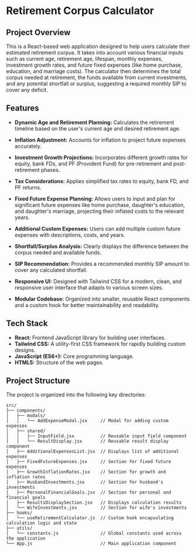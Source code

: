 # Retirement Corpus Calculator

## Project Overview

This is a React-based web application designed to help users calculate their estimated retirement corpus. It takes into account various financial inputs such as current age, retirement age, lifespan, monthly expenses, investment growth rates, and future fixed expenses (like home purchase, education, and marriage costs). The calculator then determines the total corpus needed at retirement, the funds available from current investments, and any potential shortfall or surplus, suggesting a required monthly SIP to cover any deficit.

## Features

* **Dynamic Age and Retirement Planning:** Calculates the retirement timeline based on the user's current age and desired retirement age.
* **Inflation Adjustment:** Accounts for inflation to project future expenses accurately.
* **Investment Growth Projections:** Incorporates different growth rates for equity, bank FDs, and PF (Provident Fund) for pre-retirement and post-retirement phases.
* **Tax Considerations:** Applies simplified tax rates to equity, bank FD, and PF returns.
* **Fixed Future Expense Planning:** Allows users to input and plan for significant future expenses like home purchase, daughter's education, and daughter's marriage, projecting their inflated costs to the relevant years.
* **Additional Custom Expenses:** Users can add multiple custom future expenses with descriptions, costs, and years.
* **Shortfall/Surplus Analysis:** Clearly displays the difference between the corpus needed and available funds.

* **SIP Recommendation:** Provides a recommended monthly SIP amount to cover any calculated shortfall.
* **Responsive UI:** Designed with Tailwind CSS for a modern, clean, and responsive user interface that adapts to various screen sizes.
* **Modular Codebase:** Organized into smaller, reusable React components and a custom hook for better maintainability and readability.

## Tech Stack

* **React:** Frontend JavaScript library for building user interfaces.
* **Tailwind CSS:** A utility-first CSS framework for rapidly building custom designs.
* **JavaScript (ES6+):** Core programming language.
* **HTML5:** Structure of the web pages.

## Project Structure
The project is organized into the following key directories:
```
src/
├── components/
│   ├── modals/
│   │   └── AddExpenseModal.jsx     // Modal for adding custom expenses
│   ├── shared/
│   │   ├── InputField.jsx          // Reusable input field component
│   │   └── ResultDisplay.jsx       // Reusable result display component
│   ├── AdditionalExpensesList.jsx  // Displays list of additional expenses
│   ├── FixedFutureExpenses.jsx     // Section for fixed future expenses
│   ├── GrowthInflationRates.jsx    // Section for growth and inflation rates
│   ├── HusbandInvestments.jsx      // Section for husband's investments
│   ├── PersonalFinancialGoals.jsx  // Section for personal and financial goals
│   ├── ResultsDisplaySection.jsx   // Displays calculation results
│   └── WifeInvestments.jsx         // Section for wife's investments
├── hooks/
│   └── useRetirementCalculator.js  // Custom hook encapsulating calculation logic and state
├── utils/
│   └── constants.js                // Global constants used across the application
└── App.js                          // Main application component
```
